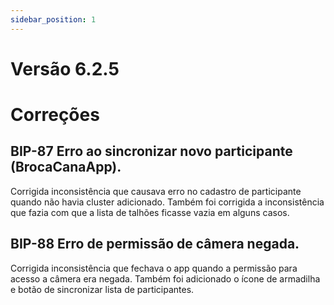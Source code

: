 ```yaml
---
sidebar_position: 1
---
```

# Versão 6.2.5

# Correções

## **BIP-87 Erro ao sincronizar novo participante (BrocaCanaApp).**

Corrigida inconsistência que causava erro no cadastro de participante quando não havia cluster adicionado. Também foi corrigida a inconsistência que fazia com que a lista de talhões ficasse vazia em alguns casos.

## **BIP-88 Erro de permissão de câmera negada.**

Corrigida inconsistência que fechava o app quando a permissão para acesso a câmera era negada. Também foi adicionado o ícone de armadilha e botão de sincronizar lista de participantes.
